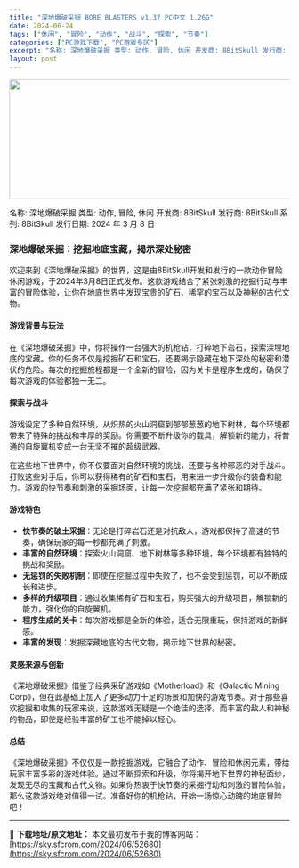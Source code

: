 ```yaml
---
title: "深地爆破采掘 BORE BLASTERS v1.37 PC中文 1.26G"
date: 2024-06-24
tags: ["休闲", "冒险", "动作", "战斗", "探索", "节奏"]
categories: ["PC游戏下载", "PC游戏专区"]
excerpt: "名称: 深地爆破采掘 类型: 动作, 冒险, 休闲 开发商: 8BitSkull 发行商: 8BitSkull 系列: 8BitSkull 发行日期: 2024 年 3 月 8 日 深地爆破采掘：挖掘地底宝藏，揭示深处秘密 欢迎来到《深地爆破采掘》的世界，这是由8BitSkull开发和发行的一款动作&hellip;"
layout: post
---
```


<img class="aligncenter size-full wp-image-52681" src="https://sky.sfcrom.com/wp-content/uploads/2024/06/2024062406235686.webp" alt="" width="660" height="215" />

名称: 深地爆破采掘
类型: 动作, 冒险, 休闲
开发商: 8BitSkull
发行商: 8BitSkull
系列: 8BitSkull
发行日期: 2024 年 3 月 8 日
<h3>深地爆破采掘：挖掘地底宝藏，揭示深处秘密</h3>
欢迎来到《深地爆破采掘》的世界，这是由8BitSkull开发和发行的一款动作冒险休闲游戏，于2024年3月8日正式发布。这款游戏结合了紧张刺激的挖掘行动与丰富的冒险体验，让你在地底世界中发现宝贵的矿石、稀罕的宝石以及神秘的古代文物。
<h4>游戏背景与玩法</h4>
在《深地爆破采掘》中，你将操作一台强大的机枪钻，打碎地下岩石，探索深埋地底的宝藏。你的任务不仅是挖掘矿石和宝石，还要揭示隐藏在地下深处的秘密和潜伏的危险。每次的挖掘旅程都是一个全新的冒险，因为关卡是程序生成的，确保了每次游戏的体验都独一无二。
<h4>探索与战斗</h4>
游戏设定了多种自然环境，从炽热的火山洞窟到郁郁葱葱的地下树林，每个环境都带来了特殊的挑战和丰厚的奖励。你需要不断升级你的载具，解锁新的能力，将普通的自旋翼机变成一台无坚不摧的超级武器。

在这些地下世界中，你不仅要面对自然环境的挑战，还要与各种邪恶的对手战斗。打败这些对手后，你可以获得稀有的矿石和宝石，用来进一步升级你的装备和能力。游戏的快节奏和刺激的采掘场面，让每一次挖掘都充满了紧张和期待。
<h4>游戏特色</h4>
<ul>
 	<li><strong>快节奏的破土采掘</strong>：无论是打碎岩石还是对抗敌人，游戏都保持了高速的节奏，确保玩家的每一秒都充满了刺激。</li>
 	<li><strong>丰富的自然环境</strong>：探索火山洞窟、地下树林等多种环境，每个环境都有独特的挑战和奖励。</li>
 	<li><strong>无惩罚的失败机制</strong>：即使在挖掘过程中失败了，也不会受到惩罚，可以不断成长和进步。</li>
 	<li><strong>多样的升级项目</strong>：通过收集稀有矿石和宝石，购买强大的升级项目，解锁新的能力，强化你的自旋翼机。</li>
 	<li><strong>程序生成的关卡</strong>：每次游戏都是全新的体验，适合无限重玩，保持游戏的新鲜感。</li>
 	<li><strong>丰富的发现</strong>：发掘深藏地底的古代文物，揭示地下世界的秘密。</li>
</ul>
<h4>灵感来源与创新</h4>
《深地爆破采掘》借鉴了经典采矿游戏如《Motherload》和《Galactic Mining Corp》，但在此基础上加入了更多动力十足的场景和加快的游戏节奏。对于那些喜欢挖掘和收集的玩家来说，这款游戏无疑是一个绝佳的选择。而丰富的敌人和神秘的物品，即使是经验丰富的矿工也不能掉以轻心。
<h4>总结</h4>
《深地爆破采掘》不仅仅是一款挖掘游戏，它融合了动作、冒险和休闲元素，带给玩家丰富多彩的游戏体验。通过不断探索和升级，你将揭开地下世界的神秘面纱，发现无尽的宝藏和古代文物。如果你热衷于快节奏的采掘行动和刺激的冒险体验，那么这款游戏绝对值得一试。准备好你的机枪钻，开始一场惊心动魄的地底冒险吧！

---
📖 **下载地址/原文地址：** 本文最初发布于我的博客网站：[https://sky.sfcrom.com/2024/06/52680](https://sky.sfcrom.com/2024/06/52680)

